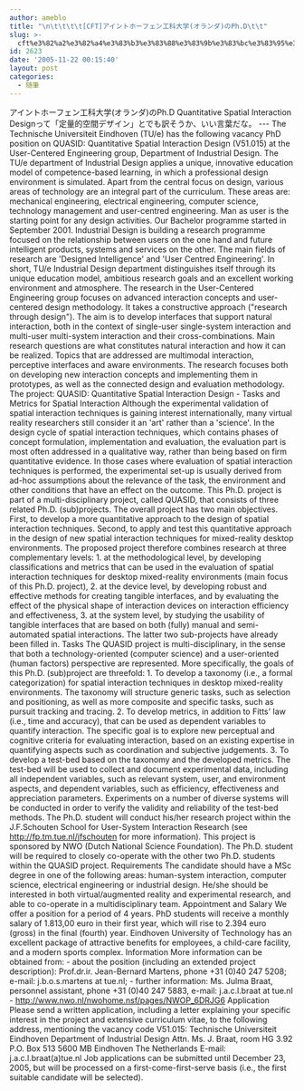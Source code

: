 ```yaml
---
author: ameblo
title: "\n\t\t\t\t[CFT]アイントホーフェン工科大学(オランダ)のPh.D\t\t"
slug: >-
  cft%e3%82%a2%e3%82%a4%e3%83%b3%e3%83%88%e3%83%9b%e3%83%bc%e3%83%95%e3%82%a7%e3%83%b3%e5%b7%a5%e7%a7%91%e5%a4%a7%e5%ad%a6%e3%82%aa%e3%83%a9%e3%83%b3%e3%83%80%e3%81%aeph-d
id: 2623
date: '2005-11-22 00:15:40'
layout: post
categories:
  - 随筆
---
```


アイントホーフェン工科大学(オランダ)のPh.D Quantitative Spatial Interaction Designって「定量的空間デザイン」とでも訳そうか、いい言葉だな。 --- The Technische Universiteit Eindhoven (TU/e) has the following vacancy PhD position on QUASID: Quantitative Spatial Interaction Design (V51.015) at the User-Centered Engineering group, Department of Industrial Design. The TU/e department of Industrial Design applies a unique, innovative education model of competence-based learning, in which a professional design environment is simulated. Apart from the central focus on design, various areas of technology are an integral part of the curriculum. These areas are: mechanical engineering, electrical engineering, computer science, technology management and user-centred engineering. Man as user is the starting point for any design activities. Our Bachelor programme started in September 2001\. Industrial Design is building a research programme focused on the relationship between users on the one hand and future intelligent products, systems and services on the other. The main fields of research are 'Designed Intelligence' and 'User Centred Engineering'. In short, TU/e Industrial Design department distinguishes itself through its unique education model, ambitious research goals and an excellent working environment and atmosphere. The research in the User-Centered Engineering group focuses on advanced interaction concepts and user-centered design methodology. It takes a constructive approach ("research through design"). The aim is to develop interfaces that support natural interaction, both in the context of single-user single-system interaction and multi-user multi-system interaction and their cross-combinations. Main research questions are what constitutes natural interaction and how it can be realized. Topics that are addressed are multimodal interaction, perceptive interfaces and aware environments. The research focuses both on developing new interaction concepts and implementing them in prototypes, as well as the connected design and evaluation methodology. The project: QUASID: Quantitative Spatial Interaction Design - Tasks and Metrics for Spatial Interaction Although the experimental validation of spatial interaction techniques is gaining interest internationally, many virtual reality researchers still consider it an 'art' rather than a 'science'. In the design cycle of spatial interaction techniques, which contains phases of concept formulation, implementation and evaluation, the evaluation part is most often addressed in a qualitative way, rather than being based on firm quantitative evidence. In those cases where evaluation of spatial interaction techniques is performed, the experimental set-up is usually derived from ad-hoc assumptions about the relevance of the task, the environment and other conditions that have an effect on the outcome. This Ph.D. project is part of a multi-disciplinary project, called QUASID, that consists of three related Ph.D. (sub)projects. The overall project has two main objectives. First, to develop a more quantitative approach to the design of spatial interaction techniques. Second, to apply and test this quantitative approach in the design of new spatial interaction techniques for mixed-reality desktop environments. The proposed project therefore combines research at three complementary levels: 1\. at the methodological level, by developing classifications and metrics that can be used in the evaluation of spatial interaction techniques for desktop mixed-reality environments (main focus of this Ph.D. project), 2\. at the device level, by developing robust and effective methods for creating tangible interfaces, and by evaluating the effect of the physical shape of interaction devices on interaction efficiency and effectiveness, 3\. at the system level, by studying the usability of tangible interfaces that are based on both (fully) manual and semi-automated spatial interactions. The latter two sub-projects have already been filled in. Tasks The QUASID project is multi-disciplinary, in the sense that both a technology-oriented (computer science) and a user-oriented (human factors) perspective are represented. More specifically, the goals of this Ph.D. (sub)project are threefold: 1\. To develop a taxonomy (i.e., a formal categorization) for spatial interaction techniques in desktop mixed-reality environments. The taxonomy will structure generic tasks, such as selection and positioning, as well as more composite and specific tasks, such as pursuit tracking and tracing. 2\. To develop metrics, in addition to Fitts' law (i.e., time and accuracy), that can be used as dependent variables to quantify interaction. The specific goal is to explore new perceptual and cognitive criteria for evaluating interaction, based on an existing expertise in quantifying aspects such as coordination and subjective judgements. 3\. To develop a test-bed based on the taxonomy and the developed metrics. The test-bed will be used to collect and document experimental data, including all independent variables, such as relevant system, user, and environment aspects, and dependent variables, such as efficiency, effectiveness and appreciation parameters. Experiments on a number of diverse systems will be conducted in order to verify the validity and reliability of the test-bed methods. The Ph.D. student will conduct his/her research project within the J.F.Schouten School for User-System Interaction Research (see http://fp.tm.tue.nl/jfschouten for more information). This project is sponsored by NWO (Dutch National Science Foundation). The Ph.D. student will be required to closely co-operate with the other two Ph.D. students within the QUASID project. Requirements The candidate should have a MSc degree in one of the following areas: human-system interaction, computer science, electrical engineering or industrial design. He/she should be interested in both virtual/augmented reality and experimental research, and able to co-operate in a multidisciplinary team. Appointment and Salary We offer a position for a period of 4 years. PhD students will receive a monthly salary of 1.813,00 euro in their first year, which will rise to 2.394 euro (gross) in the final (fourth) year. Eindhoven University of Technology has an excellent package of attractive benefits for employees, a child-care facility, and a modern sports complex. Information More information can be obtained from: - about the position (including an extended project description): Prof.dr.ir. Jean-Bernard Martens, phone +31 (0)40 247 5208; e-mail: j.b.o.s.martens at tue.nl; - further information: Ms. Julma Braat, personnel assistant, phone +31 (0)40 247 5883, e-mail: j.a.c.l.braat at tue.nl - http://www.nwo.nl/nwohome.nsf/pages/NWOP_6DRJG6 Application Please send a written application, including a letter explaining your specific interest in the project and extensive curriculum vitae, to the following address, mentioning the vacancy code V51.015: Technische Universiteit Eindhoven Department of Industrial Design Attn. Ms. J. Braat, room HG 3.92 P.O. Box 513 5600 MB Eindhoven The Netherlands E-mail: j.a.c.l.braat(a)tue.nl Job applications can be submitted until December 23, 2005, but will be processed on a first-come-first-serve basis (i.e., the first suitable candidate will be selected).